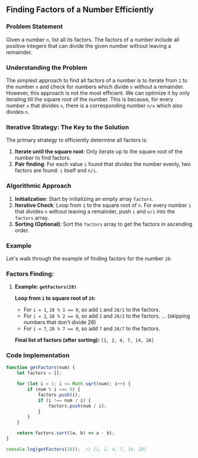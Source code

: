## **Finding Factors of a Number Efficiently**

### **Problem Statement**

Given a number `n`, list all its factors. The factors of a number include all positive integers that can divide the given number without leaving a remainder.

### **Understanding the Problem**

The simplest approach to find all factors of a number is to iterate from `1` to the number `n` and check for numbers which divide `n` without a remainder. However, this approach is not the most efficient. We can optimize it by only iterating till the square root of the number. This is because, for every number `x` that divides `n`, there is a corresponding number `n/x` which also divides `n`.

### **Iterative Strategy: The Key to the Solution**

The primary strategy to efficiently determine all factors is:

1. **Iterate until the square root**: Only iterate up to the square root of the number to find factors.
2. **Pair finding**: For each value `i` found that divides the number evenly, two factors are found: `i` itself and `n/i`.

### **Algorithmic Approach**

1. **Initialization**: Start by initializing an empty array `factors`.
2. **Iterative Check**: Loop from `1` to the square root of `n`. For every number `i` that divides `n` without leaving a remainder, push `i` and `n/i` into the `factors` array.
3. **Sorting (Optional)**: Sort the `factors` array to get the factors in ascending order.

### **Example**
Let's walk through the example of finding factors for the number `28`.

### Factors Finding:

1. **Example: `getFactors(28)`**

   **Loop from `1` to square root of `28`:**
   - For `i = 1`, `28 % 1 == 0`, so add `1` and `28/1` to the factors.
   - For `i = 2`, `28 % 2 == 0`, so add `2` and `28/2` to the factors.
   ... (skipping numbers that don't divide 28)
   - For `i = 7`, `28 % 7 == 0`, so add `7` and `28/7` to the factors.

   **Final list of factors (after sorting):** `[1, 2, 4, 7, 14, 28]`

### **Code Implementation**

```javascript
function getFactors(num) {
    let factors = [];

    for (let i = 1; i <= Math.sqrt(num); i++) {
        if (num % i === 0) {
            factors.push(i);
            if (i !== num / i) {
                factors.push(num / i);
            }
        }
    }

    return factors.sort((a, b) => a - b);
}

console.log(getFactors(28));  // [1, 2, 4, 7, 14, 28]
